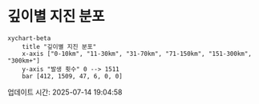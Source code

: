 # 깊이별 지진 분포

```mermaid
xychart-beta
    title "깊이별 지진 분포"
    x-axis ["0-10km", "11-30km", "31-70km", "71-150km", "151-300km", "300km+"]
    y-axis "발생 횟수" 0 --> 1511
    bar [412, 1509, 47, 6, 0, 0]
```

업데이트 시간: 2025-07-14 19:04:58
